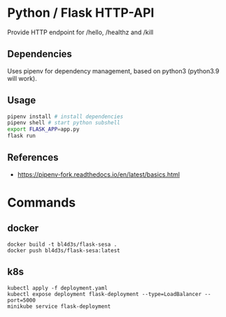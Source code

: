 # Python / Flask HTTP-API

Provide HTTP endpoint for /hello, /healthz and /kill

## Dependencies

Uses pipenv for dependency management, based on python3 (python3.9 will work). 

## Usage

```bash
pipenv install # install dependencies
pipenv shell # start python subshell
export FLASK_APP=app.py
flask run
````

## References

- https://pipenv-fork.readthedocs.io/en/latest/basics.html

# Commands
## docker
```shell
docker build -t bl4d3s/flask-sesa .
docker push bl4d3s/flask-sesa:latest
```

## k8s
```shell
kubectl apply -f deployment.yaml
kubectl expose deployment flask-deployment --type=LoadBalancer --port=5000
minikube service flask-deployment
```

